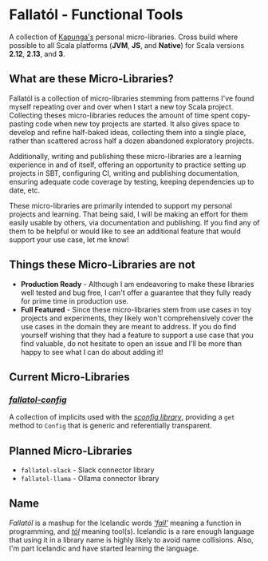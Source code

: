 # Fallatól - Functional Tools

A collection of [Kapunga's](https://github.com/kapunga) personal micro-libraries. Cross build where possible to all
Scala platforms (**JVM**, **JS**, and **Native**) for Scala versions **2.12**, **2.13**, and **3**.

## What are these Micro-Libraries?

Fallatól is a collection of micro-libraries stemming from patterns I've found myself repeating over and over when I
start a new toy Scala project. Collecting theses micro-libraries reduces the amount of time spent copy-pasting code
when new toy projects are started. It also gives space to develop and refine half-baked ideas, collecting them into
a single place, rather than scattered across half a dozen abandoned exploratory projects.

Additionally, writing and publishing these micro-libraries are a learning experience in and of itself, offering an
opportunity to practice setting up projects in SBT, configuring CI, writing and publishing documentation, ensuring
adequate code coverage by testing, keeping dependencies up to date, etc.

These micro-libraries are primarily intended to support my personal projects and learning. That being said, I will
be making an effort for them easily usable by others, via documentation and publishing. If you find any of them to
be helpful or would like to see an additional feature that would support your use case, let me know!

## Things these Micro-Libraries are not

* **Production Ready** - Although I am endeavoring to make these libraries well tested and bug free, I can't offer
  a guarantee that they fully ready for prime time in production use.
* **Full Featured** - Since these micro-libraries stem from use cases in toy projects and experiments, they likely
  won't comprehensively cover the use cases in the domain they are meant to address. If you do find yourself wishing
  that they had a feature to support a use case that you find valuable, do not hesitate to open an issue and I'll be
  more than happy to see what I can do about adding it!

## Current Micro-Libraries

### [_fallatol-config_](https://fallatol.kapunga.org/config.html)

A collection of implicits used with the [_sconfig library_](https://github.com/ekrich/sconfig/), providing a `get`
method to `Config` that is generic and referentially transparent.

## Planned Micro-Libraries
* `fallatol-slack` - Slack connector library
* `fallatol-llama` - Ollama connector library

## Name
_Fallatól_ is a mashup for the Icelandic words _['fall'](https://en.wiktionary.org/wiki/fall#Icelandic)_ meaning a function in programming, and _[tól](https://en.wiktionary.org/wiki/t%C3%B3l#Icelandic)_
meaning tool(s). Icelandic is a rare enough language that using it in a library name is highly likely to avoid name
collisions. Also, I'm part Icelandic and have started learning the language.
